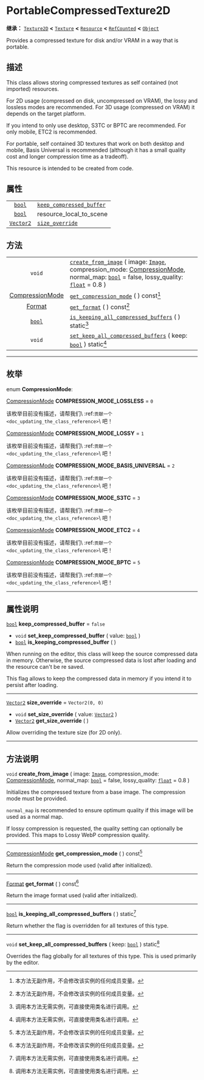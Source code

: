<!-- ⚠ 请勿编辑本文件 ⚠ -->
<!-- 本文档使用脚本从 WeDot 引擎源码仓库生成。 -->
<!-- 生成脚本：https://github.com/WeDot-Engine/WeDot/tree/master/doc/tools/make_md.py； -->
<!-- 原文件：https://github.com/WeDot-Engine/WeDot/tree/master/doc/classes/PortableCompressedTexture2D.xml。 -->

<div id="_class_portablecompressedtexture2d"></div>

# PortableCompressedTexture2D

**继承：** [`Texture2D`](class_texture2d.md) **<** [`Texture`](class_texture.md) **<** [`Resource`](class_resource.md) **<** [`RefCounted`](class_refcounted.md) **<** [`Object`](class_object.md)

Provides a compressed texture for disk and/or VRAM in a way that is portable.

## 描述

This class allows storing compressed textures as self contained (not imported) resources.

For 2D usage (compressed on disk, uncompressed on VRAM), the lossy and lossless modes are recommended. For 3D usage (compressed on VRAM) it depends on the target platform.

If you intend to only use desktop, S3TC or BPTC are recommended. For only mobile, ETC2 is recommended.

For portable, self contained 3D textures that work on both desktop and mobile, Basis Universal is recommended (although it has a small quality cost and longer compression time as a tradeoff).

This resource is intended to be created from code.

## 属性

|||
|:-:|:--|
| [`bool`](class_bool.md)       | [`keep_compressed_buffer`](class_portablecompressedtexture2d.md#class_portablecompressedtexture2d_property_keep_compressed_buffer) | ``false``                                                                                             |
| [`bool`](class_bool.md)       | resource_local_to_scene                                                                                                            | ``false`` (overrides [`Resource`](class_resource.md#class_resource_property_resource_local_to_scene)) |
| [`Vector2`](class_vector2.md) | [`size_override`](class_portablecompressedtexture2d.md#class_portablecompressedtexture2d_property_size_override)                   | ``Vector2(0, 0)``                                                                                     |

## 方法

|||
|:-:|:--|
| `void`                                                               | [`create_from_image`](class_portablecompressedtexture2d.md#class_portablecompressedtexture2d_method_create_from_image) ( image: [`Image`](class_image.md), compression_mode: [CompressionMode](#enum_portablecompressedtexture2d_compressionmode), normal_map: [`bool`](class_bool.md) = false, lossy_quality: [`float`](class_float.md) = 0.8 ) |
| [CompressionMode](#enum_portablecompressedtexture2d_compressionmode) | [`get_compression_mode`](class_portablecompressedtexture2d.md#class_portablecompressedtexture2d_method_get_compression_mode) ( ) const[^const]                                                                                                                                                                                                   |
| [Format](#enum_image_format)                                         | [`get_format`](class_portablecompressedtexture2d.md#class_portablecompressedtexture2d_method_get_format) ( ) const[^const]                                                                                                                                                                                                                       |
| [`bool`](class_bool.md)                                              | [`is_keeping_all_compressed_buffers`](class_portablecompressedtexture2d.md#class_portablecompressedtexture2d_method_is_keeping_all_compressed_buffers) ( ) static[^static]                                                                                                                                                                       |
| `void`                                                               | [`set_keep_all_compressed_buffers`](class_portablecompressedtexture2d.md#class_portablecompressedtexture2d_method_set_keep_all_compressed_buffers) ( keep: [`bool`](class_bool.md) ) static[^static]                                                                                                                                             |

<!-- rst-class:: classref-section-separator -->

---

## 枚举

<div id="_class_enum_portablecompressedtexture2d_compressionmode"></div>

enum **CompressionMode**: <div id="enum_portablecompressedtexture2d_compressionmode"></div>

<div id="_class_portablecompressedtexture2d_constant_compression_mode_lossless"></div>

[CompressionMode](#enum_portablecompressedtexture2d_compressionmode) **COMPRESSION_MODE_LOSSLESS** = ``0``

该枚举目前没有描述，请帮我们\ :ref:`贡献一个 <doc_updating_the_class_reference>`\ 吧！



<div id="_class_portablecompressedtexture2d_constant_compression_mode_lossy"></div>

[CompressionMode](#enum_portablecompressedtexture2d_compressionmode) **COMPRESSION_MODE_LOSSY** = ``1``

该枚举目前没有描述，请帮我们\ :ref:`贡献一个 <doc_updating_the_class_reference>`\ 吧！



<div id="_class_portablecompressedtexture2d_constant_compression_mode_basis_universal"></div>

[CompressionMode](#enum_portablecompressedtexture2d_compressionmode) **COMPRESSION_MODE_BASIS_UNIVERSAL** = ``2``

该枚举目前没有描述，请帮我们\ :ref:`贡献一个 <doc_updating_the_class_reference>`\ 吧！



<div id="_class_portablecompressedtexture2d_constant_compression_mode_s3tc"></div>

[CompressionMode](#enum_portablecompressedtexture2d_compressionmode) **COMPRESSION_MODE_S3TC** = ``3``

该枚举目前没有描述，请帮我们\ :ref:`贡献一个 <doc_updating_the_class_reference>`\ 吧！



<div id="_class_portablecompressedtexture2d_constant_compression_mode_etc2"></div>

[CompressionMode](#enum_portablecompressedtexture2d_compressionmode) **COMPRESSION_MODE_ETC2** = ``4``

该枚举目前没有描述，请帮我们\ :ref:`贡献一个 <doc_updating_the_class_reference>`\ 吧！



<div id="_class_portablecompressedtexture2d_constant_compression_mode_bptc"></div>

[CompressionMode](#enum_portablecompressedtexture2d_compressionmode) **COMPRESSION_MODE_BPTC** = ``5``

该枚举目前没有描述，请帮我们\ :ref:`贡献一个 <doc_updating_the_class_reference>`\ 吧！



<!-- rst-class:: classref-section-separator -->

---

## 属性说明

<div id="_class_portablecompressedtexture2d_property_keep_compressed_buffer"></div>

[`bool`](class_bool.md) **keep_compressed_buffer** = ``false`` <div id="class_portablecompressedtexture2d_property_keep_compressed_buffer"></div>

- `void` **set_keep_compressed_buffer** ( value: [`bool`](class_bool.md) )
- [`bool`](class_bool.md) **is_keeping_compressed_buffer** ( )

When running on the editor, this class will keep the source compressed data in memory. Otherwise, the source compressed data is lost after loading and the resource can't be re saved.

This flag allows to keep the compressed data in memory if you intend it to persist after loading.

<!-- rst-class:: classref-item-separator -->

---

<div id="_class_portablecompressedtexture2d_property_size_override"></div>

[`Vector2`](class_vector2.md) **size_override** = ``Vector2(0, 0)`` <div id="class_portablecompressedtexture2d_property_size_override"></div>

- `void` **set_size_override** ( value: [`Vector2`](class_vector2.md) )
- [`Vector2`](class_vector2.md) **get_size_override** ( )

Allow overriding the texture size (for 2D only).

<!-- rst-class:: classref-section-separator -->

---

## 方法说明

<div id="_class_portablecompressedtexture2d_method_create_from_image"></div>

`void` **create_from_image** ( image: [`Image`](class_image.md), compression_mode: [CompressionMode](#enum_portablecompressedtexture2d_compressionmode), normal_map: [`bool`](class_bool.md) = false, lossy_quality: [`float`](class_float.md) = 0.8 )<div id="class_portablecompressedtexture2d_method_create_from_image"></div>

Initializes the compressed texture from a base image. The compression mode must be provided.

 `normal_map` is recommended to ensure optimum quality if this image will be used as a normal map.

If lossy compression is requested, the quality setting can optionally be provided. This maps to Lossy WebP compression quality.

<!-- rst-class:: classref-item-separator -->

---

<div id="_class_portablecompressedtexture2d_method_get_compression_mode"></div>

[CompressionMode](#enum_portablecompressedtexture2d_compressionmode) **get_compression_mode** ( ) const[^const]<div id="class_portablecompressedtexture2d_method_get_compression_mode"></div>

Return the compression mode used (valid after initialized).

<!-- rst-class:: classref-item-separator -->

---

<div id="_class_portablecompressedtexture2d_method_get_format"></div>

[Format](#enum_image_format) **get_format** ( ) const[^const]<div id="class_portablecompressedtexture2d_method_get_format"></div>

Return the image format used (valid after initialized).

<!-- rst-class:: classref-item-separator -->

---

<div id="_class_portablecompressedtexture2d_method_is_keeping_all_compressed_buffers"></div>

[`bool`](class_bool.md) **is_keeping_all_compressed_buffers** ( ) static[^static]<div id="class_portablecompressedtexture2d_method_is_keeping_all_compressed_buffers"></div>

Return whether the flag is overridden for all textures of this type.

<!-- rst-class:: classref-item-separator -->

---

<div id="_class_portablecompressedtexture2d_method_set_keep_all_compressed_buffers"></div>

`void` **set_keep_all_compressed_buffers** ( keep: [`bool`](class_bool.md) ) static[^static]<div id="class_portablecompressedtexture2d_method_set_keep_all_compressed_buffers"></div>

Overrides the flag globally for all textures of this type. This is used primarily by the editor.

[^virtual]: 本方法通常需要用户覆盖才能生效。
[^const]: 本方法无副作用，不会修改该实例的任何成员变量。
[^vararg]: 本方法除了能接受在此处描述的参数外，还能够继续接受任意数量的参数。
[^constructor]: 本方法用于构造某个类型。
[^static]: 调用本方法无需实例，可直接使用类名进行调用。
[^operator]: 本方法描述的是使用本类型作为左操作数的有效运算符。
[^bitfield]: 这个值是由下列位标志构成位掩码的整数。
[^void]: 无返回值。
